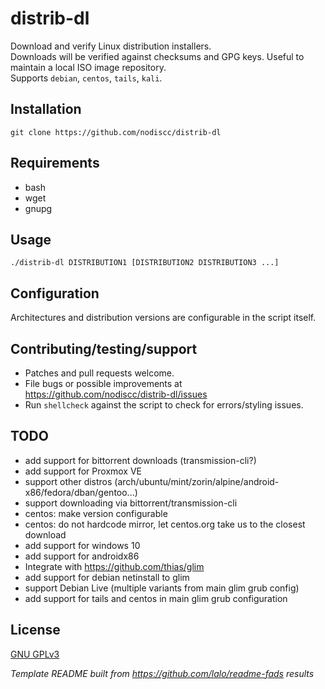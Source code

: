 # distrib-dl

Download and verify Linux distribution installers.  
Downloads will be verified against checksums and GPG keys.
Useful to maintain a local ISO image repository.  
Supports `debian`, `centos`, `tails`, `kali`.

## Installation

`git clone https://github.com/nodiscc/distrib-dl`

## Requirements

 * bash
 * wget
 * gnupg

## Usage

`./distrib-dl DISTRIBUTION1 [DISTRIBUTION2 DISTRIBUTION3 ...]`

## Configuration

Architectures and distribution versions are configurable in the script itself.

## Contributing/testing/support

 * Patches and pull requests welcome.
 * File bugs or possible improvements at https://github.com/nodiscc/distrib-dl/issues
 * Run `shellcheck` against the script to check for errors/styling issues.

## TODO

* add support for bittorrent downloads (transmission-cli?)
* add support for Proxmox VE
* support other distros (arch/ubuntu/mint/zorin/alpine/android-x86/fedora/dban/gentoo...)
* support downloading via bittorrent/transmission-cli
* centos: make version configurable
* centos: do not hardcode mirror, let centos.org take us to the closest download
* add support for windows 10
* add support for androidx86
* Integrate with https://github.com/thias/glim
* add support for debian netinstall to glim
* support Debian Live (multiple variants from main glim grub config)
* add support for tails and centos in main glim grub configuration

## License

[GNU GPLv3](https://www.gnu.org/licenses/gpl-3.0.en.html)

_Template README built from https://github.com/lalo/readme-fads results_